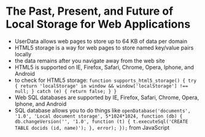 # The Past, Present, and Future of Local Storage for Web Applications
- UserData allows web pages to store up to 64 KB of data per domain
- HTML5 storage is a way for web pages to store named key/value pairs locally
- the data remains after you navigate away from the web site
- HTML5 is supported on IE, Firefox, Safari, Chrome, Opera, Iphone, and Android
- to check for HTML5 storage: ```function supports_html5_storage() {
  try {
    return 'localStorage' in window && window['localStorage'] !== null;
  } catch (e) {
    return false;
  }
}```
- Web SQL databases are supported by IE, Firefox, Safari, Chrome, Opera, Iphone, and Android
- SQL database allows you to do things like ```openDatabase('documents', '1.0', 'Local document storage', 5*1024*1024, function (db) {
  db.changeVersion('', '1.0', function (t) {
    t.executeSql('CREATE TABLE docids (id, name)');
  }, error);
});``` from JavaScript